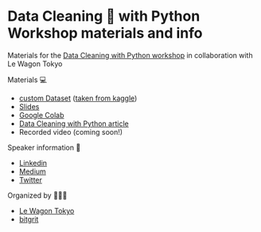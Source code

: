 # Data Cleaning 🧹 with Python Workshop materials and info

Materials for the [Data Cleaning with Python workshop](https://www.meetup.com/Le-Wagon-Tokyo-Coding-Station/events/279267393/) in collaboration with Le Wagon Tokyo

Materials 💻

- [custom Dataset](dirty_AB_NYC_2019.csv) ([taken from kaggle](https://www.kaggle.com/dgomonov/new-york-city-airbnb-open-data))
- [Slides](https://docs.google.com/presentation/d/1uLkAdABGWVvUzFSibr_LPcGmawT6lBT6GowwU_E3dEY/edit?usp=sharing)
- [Google Colab](https://colab.research.google.com/drive/1Uk4uy12lVCmwOi4lji2FzoTQT-fo2uOq?usp=sharing) 
- [Data Cleaning with Python article](https://medium.com/bitgrit-data-science-publication/data-cleaning-with-python-f6bc3da64e45)
- Recorded video (coming soon!)

Speaker information 📱

- [Linkedin](https://www.linkedin.com/in/benedictneo/)
- [Medium](https://benedictxneo.medium.com/)
- [Twitter](https://twitter.com/benthecoder1)

Organized by 🧑‍🤝‍🧑

- [Le Wagon Tokyo](https://www.lewagon.com/tokyo)
- [bitgrit](https://bitgrit.net/)
